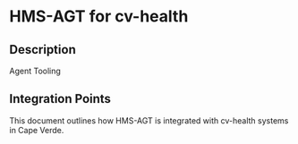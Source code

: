 # HMS-AGT for cv-health

## Description

Agent Tooling

## Integration Points

This document outlines how HMS-AGT is integrated with cv-health systems in Cape Verde.
